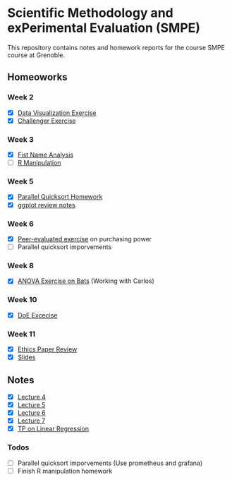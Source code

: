 # Scientific Methodology and exPerimental Evaluation (SMPE)

This repository contains notes and homework reports for the course SMPE course at Grenoble. 

## Homeoworks

### Week 2

- [x] [Data Visualization Exercise](homeworks/week2/Data-Visualization.pdf)
- [x] [Challenger Exercise](homeworks/week2/Challenger.ipynb)

### Week 3

- [x] [Fist Name Analysis](homeworks/week3/French%20given%20names%20per%20year%20per%20department.pdf)
- [ ] [R Manipulation](homeworks/week3/R%20manipulation.ipynb)

### Week 5

- [x] [Parallel Quicksort Homework](https://github.com/gabridego/M2R-ParallelQuicksort/blob/master/ParallelQuickSortReport.pdf)
- [x] [ggplot review notes](notes/ggplot_tutorials/ggplot_tutorial.ipynb)

### Week 6

- [x] [Peer-evaluated exercise](homeworks/week6/PurchasingPower.pdf) on purchasing power
- [ ] Parallel quicksort imporvements

### Week 8

- [x] [ANOVA Exercise on Bats](https://github.com/CarlosVargasF/SMPE_MOSIG/blob/main/ANOVA_exercise/bats_analysis.pdf) (Working with Carlos)

### Week 10

- [x] [DoE Excecise](homeworks/week10/doe.pdf)

### Week 11

- [x] [Ethics Paper Review](homeworks/week11/Ethics_Paper.pdf)
- [x] [Slides](homeworks/week11/Ethics_Slides.pdf)

## Notes

- [x] [Lecture 4](notes/Lecture_4_notes.md)
- [x] [Lecture 5](notes/Lecture_5_notes.md)
- [x] [Lecture 6](notes/Lecture_6_notes.md)
- [x] [Lecture 7](notes/Lecture_7_annotated_notes.pdf)
- [x] [TP on Linear Regression](notes/LinearRegression.pdf)

### Todos

- [ ] Parallel quicksort imporvements (Use prometheus and grafana)
- [ ] Finish R manipulation homework
